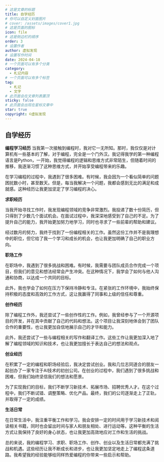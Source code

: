 ```yaml
---
# 这是文章的标题
title: 自学经历
# 你可以自定义封面图片
# cover: /assets/images/cover1.jpg
# 这是页面的图标
icon: file
# 这是侧边栏的顺序
order: 3
# 设置作者
author: 虚拟发现
# 设置写作时间
date: 2024-04-18
# 一个页面可以有多个分类
category:
  - 札记内容
# 一个页面可以有多个标签
tag:
  - 札记
  - 文字
# 此页面会在文章列表置顶
sticky: false
# 此页面会出现在星标文章中
star: true
copyright: ©虚拟发现
---
```




<!-- more -->

## 自学经历
**编程学习经历**
当我第一次接触到编程时，我对它一无所知。那时，我仅仅是对计算机有一些基本的了解，对于编程，完全是一个门外汉。我记得我学的第一种编程语言是Python，一开始，我觉得编程的逻辑和思维方式非常陌生，但随着时间的推移，我逐渐习惯了这种思维方式，并开始享受编程带来的乐趣。

在学习编程的过程中，我遇到了很多困难。有时候，我会因为一个看似简单的问题困扰数小时，甚至数天。但是，每当我解决一个问题，我都会感到无比的满足和成就感。这种经历让我更加坚定了学习编程的决心。

**求职经历**

当我开始寻找工作时，我发现编程领域的竞争非常激烈。我投递了数十份简历，但只得到了少数几个面试机会。在面试过程中，我深深地感受到了自己的不足。为了提升自己的能力，我开始更加努力地学习，同时也寻求了一些前辈的帮助和建议。

经过数月的努力，我终于找到了一份编程相关的工作。虽然这份工作并不是我理想中的职位，但它给了我一个学习和成长的机会，也让我更加明确了自己的职业方向。

**职场工作**

在职场中，我遇到了很多挑战和困难。有时候，我需要与团队成员合作完成一个项目，但我们的意见和想法经常会产生冲突。在这种情况下，我学会了如何与他人沟通和协商，以达成一个共同的目标。

此外，我也学会了如何在压力下保持冷静和专注。在紧张的工作环境中，我始终保持积极的态度和高效的工作方式，这让我赢得了同事和上级的信任和尊重。

**创作经历**

除了编程工作外，我还尝试了一些创作性的工作。例如，我曾经参与了一个开源项目的开发，并在其中贡献了自己的代码和想法。这个项目让我深刻地体会到了团队合作的重要性，也让我更加自信地展示自己的才华和能力。

此外，我还尝试了一些与编程相关的写作和翻译工作。这些工作让我更加深入地了解了编程领域的知识和技术，也让我更加擅长于表达自己的想法和观点。

**创业经历**

在积累了一定的编程和职场经验后，我决定尝试创业。我和几位志同道合的朋友一起创办了一家专注于AI技术的初创公司。在创业的过程中，我们遇到了很多挑战和困难，但我们始终坚信我们的想法和愿景。

为了实现我们的目标，我们不断学习新技术、拓展市场、招聘优秀人才。在这个过程中，我们不断试错、调整策略、优化产品。最终，我们的公司逐渐走上了正轨，并取得了一定的成绩。

**生活日常**

在日常生活中，我注重平衡工作和学习。我会安排一定的时间用于学习新技术和阅读相关书籍，同时也会留出时间与家人和朋友相处、进行运动等。这种平衡的生活方式让我保持了良好的身心状态，也让我更加高效地应对工作和生活的挑战。

总的来说，我的编程学习、求职、职场工作、创作、创业以及生活日常都充满了挑战和机遇。这些经历让我不断成长和进步，也让我更加坚定地走上了编程这条道路。我希望我的经验能够给同样热爱编程的你带来一些启示和帮助。